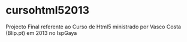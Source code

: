 # cursohtml52013
Projecto Final referente ao Curso de Html5 ministrado por Vasco Costa (Blip.pt) em 2013 no IspGaya
